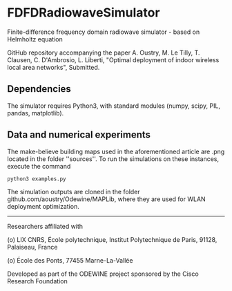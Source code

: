 # FDFDRadiowaveSimulator
Finite-difference frequency domain radiowave simulator - based on Helmholtz equation

GitHub repository accompanying the paper A. Oustry, M. Le Tilly, T. Clausen, C. D'Ambrosio, L. Liberti, "Optimal deployment of indoor wireless local area networks", Submitted.



## Dependencies
The simulator requires Python3, with standard modules (numpy, scipy, PIL, pandas, matplotlib).

## Data and numerical experiments

The make-believe building maps used in the aforementioned article are .png located in the folder ''sources''. To run the simulations on these instances, execute the command
```
python3 examples.py
```
The simulation outputs are cloned in the folder github.com/aoustry/Odewine/MAPLib, where they are used for WLAN deployment optimization.

------------------------------------------------------------------------------------------

Researchers affiliated with

(o) LIX CNRS, École polytechnique, Institut Polytechnique de Paris, 91128, Palaiseau, France

(o) École des Ponts, 77455 Marne-La-Vallée

Developed as part of the ODEWINE project sponsored by the Cisco Research Foundation
